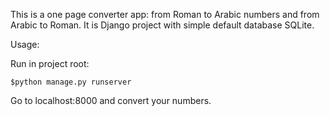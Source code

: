 This is a one page converter app: from Roman to Arabic numbers and from Arabic to Roman.
It is Django project with simple default database SQLite.

Usage:

Run in project root:

    $python manage.py runserver

Go to localhost:8000 and convert your numbers.